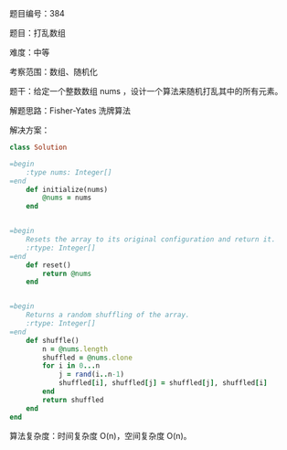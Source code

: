 题目编号：384

题目：打乱数组

难度：中等

考察范围：数组、随机化

题干：给定一个整数数组 nums ，设计一个算法来随机打乱其中的所有元素。

解题思路：Fisher-Yates 洗牌算法

解决方案：

```ruby
class Solution

=begin
    :type nums: Integer[]
=end
    def initialize(nums)
        @nums = nums
    end


=begin
    Resets the array to its original configuration and return it.
    :rtype: Integer[]
=end
    def reset()
        return @nums
    end


=begin
    Returns a random shuffling of the array.
    :rtype: Integer[]
=end
    def shuffle()
        n = @nums.length
        shuffled = @nums.clone
        for i in 0...n
            j = rand(i..n-1)
            shuffled[i], shuffled[j] = shuffled[j], shuffled[i]
        end
        return shuffled
    end
end
```

算法复杂度：时间复杂度 O(n)，空间复杂度 O(n)。
